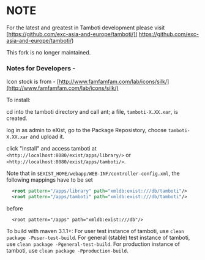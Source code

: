 # NOTE
For the latest and greatest in Tamboti development please visit [https://github.com/exc-asia-and-europe/tamboti/]( https://github.com/exc-asia-and-europe/tamboti/)

This fork is no longer maintained. 

### Notes for Developers - 

Icon stock is from - [http://www.famfamfam.com/lab/icons/silk/](http://www.famfamfam.com/lab/icons/silk/)

To install:

cd into the tamboti directory and call ant; a file, `tamboti-X.XX.xar`, is created.

log in as admin to eXist, go to the Package Reposistory, choose `tamboti-X.XX.xar` and upload it.

click "Install" and access tamboti at `<http://localhost:8080/exist/apps/library/>` or `<http://localhost:8080/exist/apps/tamboti/>`.

Note that in `$EXIST_HOME/webapp/WEB-INF/controller-config.xml`, the following mappings have to be set

```xml
  <root pattern="/apps/library" path="xmldb:exist:///db/tamboti"/>
  <root pattern="/apps/tamboti" path="xmldb:exist:///db/tamboti"/>
```  

before
``` 
  <root pattern="/apps" path="xmldb:exist:///db"/>
```  
  To build with maven 3.1.1+:
  For user test instance of tamboti, use `clean package -Puser-test-build`.
  For general (stable) test instance of tamboti, use `clean package -Pgeneral-test-build`.
  For production instance of tamboti, use `clean package -Pproduction-build`.
